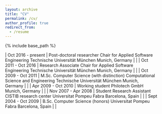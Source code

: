 ```yaml
---
layout: archive
title: "CV"
permalink: /cv/
author_profile: true
redirect_from:
  - /resume
---
```


{% include base_path %}

| Oct 2016 - present   | Post-doctoral researcher Chair for Applied Software Engineering Technische Universität München Munich, Germany                 |   |
| Oct 2011 - Oct 2016  | Research Associate  Chair for Applied Software Engineering Technische Universität München Munich, Germany                      |   |
| Oct 2009 - Oct 2011  | M.Sc. Computer Science (with distinction) Computational Science and Engineering Technische Universität München Munich, Germany |   |
| Apr 2009 - Oct 2010  | Working student Philotech GmbH Munich, Germany                                                                                 |   |
| Nov 2007 - Apr 2008  | Student Research Assistant CISTIB research center Universitat Pompeu Fabra Barcelona, Spain                                    |   |
| Sept 2004 - Oct 2009 | B.Sc. Computer Science (honors) Universitat Pompeu Fabra Barcelona, Spain                                                      |   |
